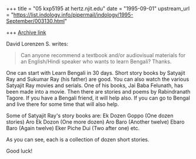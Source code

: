 +++
title = "05 kxp5195 at hertz.njit.edu"
date = "1995-09-01"
upstream_url = "https://list.indology.info/pipermail/indology/1995-September/003130.html"

+++
[Archive link](https://list.indology.info/pipermail/indology/1995-September/003130.html)

David Lorenzen S. writes:
> Can anyone recommend a textbook and/or audiovisual materials for an
> English/Hindi speaker who wants to learn Bengali?  Thanks.

One can start with Learn Bengali in 30 days. Short story books by
Satyajit Ray and Sukumar Ray (his father) are good. You can also watch
the various Satyajit Ray movies and serials. One of his books, Jai
Baba Felunath, has been made into a movie. Then there are stories and
poems by Rabindranath Tagore. If you have a Bengali friend, it will
help also. If you can go to Bengal and live there for some time that
will also help.


Some of Satyajit Ray's story books are:
Ek Dozen Goppo (One dozen stories)
Aro Ek Dozon   (One more dozen)
Aro Baro       (Another twelve)
Ebaro Baro     (Again twelve)
Eker Piche Dui (Two after one)
etc.

As you can see, each is a collection of dozen short stories.

Good luck!





